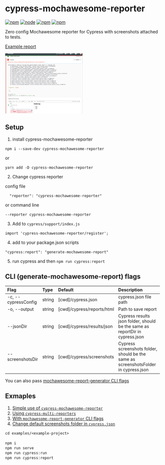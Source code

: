 # cypress-mochawesome-reporter

[![npm](https://img.shields.io/npm/v/cypress-mochawesome-reporter)](http://www.npmjs.com/package/cypress-mochawesome-reporter)
[![node](https://img.shields.io/node/v/cypress-mochawesome-reporter.svg)](https://github.com/LironEr/cypress-mochawesome-reporter)
[![npm](https://img.shields.io/npm/l/cypress-mochawesome-reporter)](http://www.npmjs.com/package/cypress-mochawesome-reporter)
[![npm](https://img.shields.io/npm/dm/cypress-mochawesome-reporter)](http://www.npmjs.com/package/cypress-mochawesome-reporter)

Zero config Mochawesome reporter for Cypress with screenshots attached to tests.

[Example report](https://lironer.github.io/cypress-mochawesome-reporter/example-report/mochawesome.html)

<img src="./docs/assets/failed-test-with-screenshot.png" alt="Mochawesome report with fail test screenshot" width="50%" />

## Setup

1. install cypress-mochawesome-reporter

```
npm i --save-dev cypress-mochawesome-reporter
```

or

```
yarn add -D cypress-mochawesome-reporter
```

2. Change cypress reporter

config file

```
  "reporter": "cypress-mochawesome-reporter"
```

or command line

```
--reporter cypress-mochawesome-reporter
```

3. Add to `cypress/support/index.js`

```
import 'cypress-mochawesome-reporter/register';
```

4. add to your package.json scripts

```
"cypress:report": "generate-mochawesome-report"
```

5. run cypress and then `npm run cypress:report`

## CLI (generate-mochawesome-report) flags

| Flag                | Type   | Default                    | Description                                                                         |
| :------------------ | :----- | :------------------------- | :---------------------------------------------------------------------------------- |
| -c, --cypressConfig | string | [cwd]/cypress.json         | cypress.json file path                                                              |
| -o, --output        | string | [cwd]/cypress/reports/html | Path to save report                                                                 |
| --jsonDir           | string | [cwd]/cypress/results/json | Cypress results json folder, should be the same as reportDir in cypress.json        |
| --screenshotsDir    | string | [cwd]/cypress/screenshots  | Cypress screenshots folder, should be the same as screenshotsFolder in cypress.json |

You can also pass [mochawesome-report-generator CLI flags](https://github.com/adamgruber/mochawesome-report-generator#cli-flags)

## Exmaples

1. [Simple use of `cypress-mochawesome-reporter`](examples/simple)
2. [Using `cypress-multi-reporters`](examples/multiple-reporters)
3. [With `mochawesome-report-generator` CLI flags](examples/mochawesome-cli-flags)
4. [Change default screenshots folder in `cypress.json`](examples/screenshots-folder)

```
cd examples/<example-project>

npm i
npm run serve
npm run cypress:run
npm run cypress:report
```
